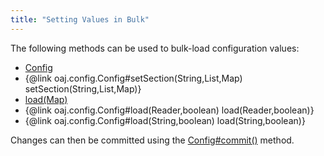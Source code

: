 ```yaml
---
title: "Setting Values in Bulk"
---
```


The following methods can be used to bulk-load configuration values:
- [Config]({{API_DOCS}}/org/apache/juneau/config/Config.html)
- \{@link oaj.config.Config#setSection(String,List,Map) setSection(String,List,Map)\}
- [load(Map)]({{API_DOCS}}/org/apache/juneau/config/Config.html#load(Map))
- \{@link oaj.config.Config#load(Reader,boolean) load(Reader,boolean)\}
- \{@link oaj.config.Config#load(String,boolean) load(String,boolean)\}

Changes can then be committed using the [Config#commit()]({{API_DOCS}}/org/apache/juneau/config/Config.html#commit()) method.
